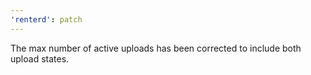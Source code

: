 ```yaml
---
'renterd': patch
---
```


The max number of active uploads has been corrected to include both upload states.
